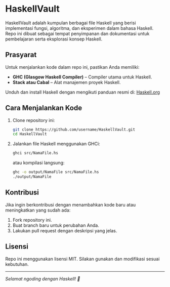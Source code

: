 # HaskellVault

HaskellVault adalah kumpulan berbagai file Haskell yang berisi implementasi fungsi, algoritma, dan eksperimen dalam bahasa Haskell. Repo ini dibuat sebagai tempat penyimpanan dan dokumentasi untuk pembelajaran serta eksplorasi konsep Haskell.

## Prasyarat

Untuk menjalankan kode dalam repo ini, pastikan Anda memiliki:
- **GHC (Glasgow Haskell Compiler)** – Compiler utama untuk Haskell.
- **Stack atau Cabal** – Alat manajemen proyek Haskell.

Unduh dan install Haskell dengan mengikuti panduan resmi di: [Haskell.org](https://www.haskell.org/)

## Cara Menjalankan Kode

1. Clone repository ini:
   ```sh
   git clone https://github.com/username/HaskellVault.git
   cd HaskellVault
   ```

2. Jalankan file Haskell menggunakan GHCi:
   ```sh
   ghci src/NamaFile.hs
   ```
   atau kompilasi langsung:
   ```sh
   ghc -o output/NamaFile src/NamaFile.hs
   ./output/NamaFile
   ```

## Kontribusi

Jika ingin berkontribusi dengan menambahkan kode baru atau meningkatkan yang sudah ada:
1. Fork repository ini.
2. Buat branch baru untuk perubahan Anda.
3. Lakukan pull request dengan deskripsi yang jelas.

## Lisensi

Repo ini menggunakan lisensi MIT. Silakan gunakan dan modifikasi sesuai kebutuhan.

---

_Selamat ngoding dengan Haskell! 🚀_
